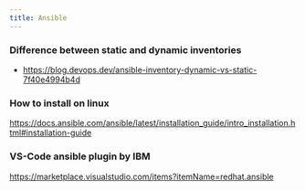 ```yaml
---
title: Ansible
---
```


### Difference between static and dynamic inventories

- https://blog.devops.dev/ansible-inventory-dynamic-vs-static-7f40e4994b4d

### How to install on linux 

https://docs.ansible.com/ansible/latest/installation_guide/intro_installation.html#installation-guide

### VS-Code ansible plugin by IBM

https://marketplace.visualstudio.com/items?itemName=redhat.ansible